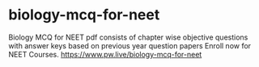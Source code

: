 # biology-mcq-for-neet
Biology MCQ for NEET pdf consists of chapter wise objective questions with answer keys based on previous year question papers Enroll now for NEET Courses. https://www.pw.live/biology-mcq-for-neet
